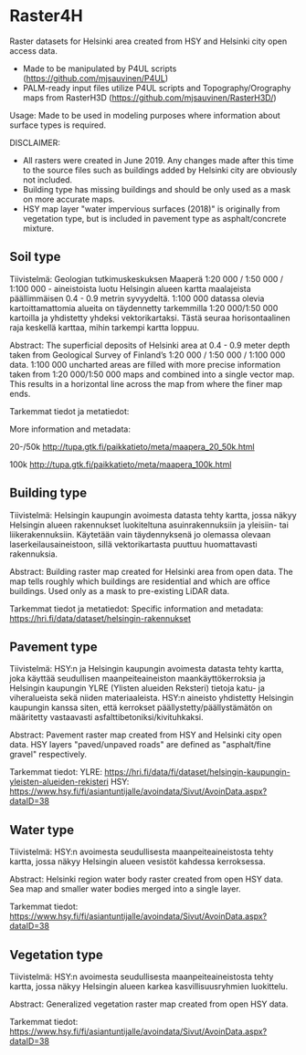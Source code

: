 # Raster4H
Raster datasets for Helsinki area created from HSY and Helsinki city open access data. 
- Made to be manipulated by P4UL scripts (https://github.com/mjsauvinen/P4UL)
- PALM-ready input files utilize P4UL scripts and Topography/Orography maps from RasterH3D (https://github.com/mjsauvinen/RasterH3D/)

Usage: Made to be used in modeling purposes where information about surface types is required.

DISCLAIMER: 
- All rasters were created in June 2019. Any changes made after this time to the source files such as buildings added by Helsinki city are obviously not included.
- Building type has missing buildings and should be only used as a mask on more accurate maps.
- HSY map layer "water impervious surfaces (2018)" is originally from vegetation type, but is included in pavement type as asphalt/concrete mixture.

## Soil type

Tiivistelmä: Geologian tutkimuskeskuksen Maaperä 1:20 000 / 1:50 000 / 1:100 000 - aineistoista luotu Helsingin alueen kartta maalajeista päällimmäisen 0.4 - 0.9 metrin syvyydeltä. 1:100 000 datassa olevia kartoittamattomia alueita on täydennetty tarkemmilla 1:20 000/1:50 000 kartoilla ja yhdistetty yhdeksi vektorikartaksi. Tästä seuraa horisontaalinen raja keskellä karttaa, mihin tarkempi kartta loppuu.

Abstract: The superficial deposits of Helsinki area at 0.4 - 0.9 meter depth taken from Geological Survey of Finland’s 1:20 000 / 1:50 000 / 1:100 000 data.
1:100 000 uncharted areas are filled with more precise information taken from 1:20 000/1:50 000 maps and combined into a single vector map. This results in a horizontal line across the map from where the finer map ends.

Tarkemmat tiedot ja metatiedot:

More information and metadata:

20-/50k http://tupa.gtk.fi/paikkatieto/meta/maapera_20_50k.html

100k     http://tupa.gtk.fi/paikkatieto/meta/maapera_100k.html

## Building type

Tiivistelmä: Helsingin kaupungin avoimesta datasta tehty kartta, jossa näkyy Helsingin alueen rakennukset luokiteltuna asuinrakennuksiin ja yleisiin- tai liikerakennuksiin. Käytetään vain täydennyksenä jo olemassa olevaan laserkeilausaineistoon, sillä vektorikartasta puuttuu huomattavasti rakennuksia.

Abstract: Building raster map created for Helsinki area from open data. The map tells roughly which buildings are residential and which are office buildings. Used only as a mask to pre-existing LiDAR data.

Tarkemmat tiedot ja metatiedot:
Specific information and metadata:
https://hri.fi/data/dataset/helsingin-rakennukset 


## Pavement type

Tiivistelmä: HSY:n ja Helsingin kaupungin avoimesta datasta tehty kartta, joka käyttää seudullisen maanpeiteaineiston maankäyttökerroksia ja Helsingin kaupungin YLRE (Ylisten alueiden Reksteri) tietoja katu- ja viheralueista sekä niiden materiaaleista.
HSY:n aineisto yhdistetty Helsingin kaupungin kanssa siten, että kerrokset päällystetty/päällystämätön on määritetty vastaavasti asfalttibetoniksi/kivituhkaksi.

Abstract: Pavement raster map created from HSY and Helsinki city open data. HSY layers "paved/unpaved roads" are defined as "asphalt/fine gravel" respectively.

Tarkemmat tiedot: 
YLRE: https://hri.fi/data/fi/dataset/helsingin-kaupungin-yleisten-alueiden-rekisteri
HSY:   https://www.hsy.fi/fi/asiantuntijalle/avoindata/Sivut/AvoinData.aspx?dataID=38

## Water type


Tiivistelmä: HSY:n avoimesta seudullisesta maanpeiteaineistosta tehty kartta, jossa näkyy Helsingin alueen vesistöt kahdessa kerroksessa.

Abstract: Helsinki region water body raster created from open HSY data. Sea map and smaller water bodies merged into a single layer. 


Tarkemmat tiedot:
https://www.hsy.fi/fi/asiantuntijalle/avoindata/Sivut/AvoinData.aspx?dataID=38


## Vegetation type

Tiivistelmä: HSY:n avoimesta seudullisesta maanpeiteaineistosta tehty kartta, jossa näkyy Helsingin alueen karkea kasvillisuusryhmien luokittelu.

Abstract: Generalized vegetation raster map created from open HSY data. 


Tarkemmat tiedot:
https://www.hsy.fi/fi/asiantuntijalle/avoindata/Sivut/AvoinData.aspx?dataID=38

